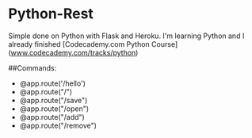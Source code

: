 # Python-Rest
Simple done on Python with Flask and Heroku.
I'm learning Python and I already finished [Codecademy.com Python Course] (www.codecademy.com/tracks/python)


##Commands:
+ @app.route('/hello')
+ @app.route("/")
+ @app.route("/save")
+ @app.route("/open")
+ @app.route("/add")
+ @app.route("/remove")
